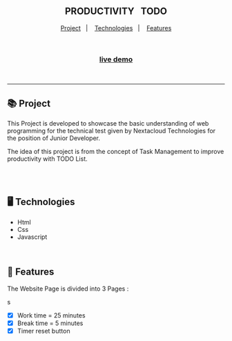 <div align="center">
    <h2>&nbsp; PRODUCTIVITY &nbsp; TODO &nbsp;</h2>
</div>

<p align="center">
    <a href="#-project">Project</a>&nbsp;&nbsp;&nbsp;|&nbsp;&nbsp;&nbsp;
    <a href="#-technologies">Technologies</a>&nbsp;&nbsp;&nbsp;|&nbsp;&nbsp;&nbsp;
    <a href="#-features">Features</a>
</p>

<br>

<h3 align="center">
    <a href="https://hafizzankadir.github.io/Productivity-TODO/">live demo</a>
</h3>

<br><hr>

## 📚 Project
<p>This Project is developed to showcase the basic understanding of web programming for the technical test given by Nextacloud Technologies for the position of Junior Developer.</p>
<p>The idea of this project is from the concept of Task Management to improve productivity with TODO List.</p>

<br><br>

## 🖥 Technologies
  * Html
  * Css
  * Javascript

<br>

## 🧾 Features

<p> The Website Page is divided into 3 Pages : </p>
s

- [x] Work time = 25 minutes
- [x] Break time = 5 minutes
- [x] Timer reset button

